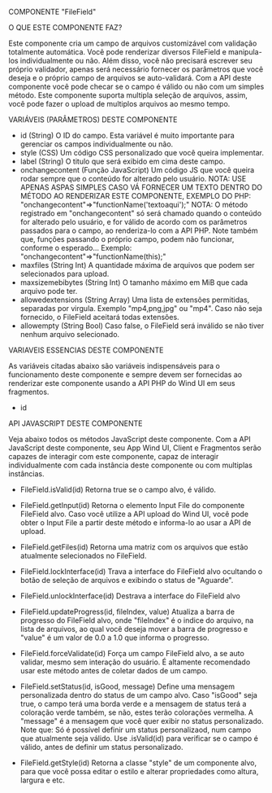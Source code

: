 COMPONENTE "FileField"

O QUE ESTE COMPONENTE FAZ?

Este componente cria um campo de arquivos customizável com validação totalmente automática. Você pode renderizar diversos FileField e manipula-los
individualmente ou não. Além disso, você não precisará escrever seu próprio validador, apenas será necessário fornecer os parâmetros que você
deseja e o próprio campo de arquivos se auto-validará. Com a API deste componente você pode checar se o campo é válido ou não com um simples método.
Este componente suporta multipla seleção de arquivos, assim, você pode fazer o upload de multiplos arquivos ao mesmo tempo.

VARIÁVEIS (PARÂMETROS) DESTE COMPONENTE

- id (String)
    O ID do campo. Esta variável é muito importante para gerenciar os campos individualmente ou não.
- style (CSS)
    Um código CSS personalizado que você queira implementar.
- label (String)
    O titulo que será exibido em cima deste campo.
- onchangecontent (Função JavaScript)
    Um código JS que você queira rodar sempre que o conteúdo for alterado pelo usuário.
    NOTA: USE APENAS ASPAS SIMPLES CASO VÁ FORNECER UM TEXTO DENTRO DO MÉTODO AO RENDERIZAR ESTE COMPONENTE, EXEMPLO DO PHP: "onchangecontent"=>"functionName('textoaqui');"
    NOTA: O método registrado em "onchangecontent" só será chamado quando o conteúdo for alterado pelo usuário, e for válido de acordo com os parâmetros
          passados para o campo, ao renderiza-lo com a API PHP. Note também que, funções passando o próprio campo, podem não funcionar, conforme o esperado...
          Exemplo: "onchangecontent"=>"functionName(this);"
- maxfiles (String Int)
    A quantidade máxima de arquivos que podem ser selecionados para upload.
- maxsizemebibytes (String Int)
    O tamanho máximo em MiB que cada arquivo pode ter.
- allowedextensions (String Array)
    Uma lista de extensões permitidas, separadas por virgula. Exemplo "mp4,png,jpg" ou "mp4". Caso não seja fornecido, o FileField aceitará todas extensões.
- allowempty (String Bool)
    Caso false, o FileField será inválido se não tiver nenhum arquivo selecionado.

VARIAVEIS ESSENCIAS DESTE COMPONENTE

As variáveis citadas abaixo são variáveis indispensáveis para o funcionamento deste componente e sempre devem ser fornecidas ao renderizar este componente
usando a API PHP do Wind UI em seus fragmentos.

- id

API JAVASCRIPT DESTE COMPONENTE

Veja abaixo todos os métodos JavaScript deste componente. Com a API JavaScript deste componente, seu App Wind UI, Client e Fragmentos serão capazes de
interagir com este componente, capaz de interagir individualmente com cada instância deste componente ou com multiplas instâncias.

- FileField.isValid(id)
    Retorna true se o campo alvo, é válido.

- FileField.getInput(id)
    Retorna o elemento Input File do componente FileField alvo. Caso você utilize a API upload do Wind UI, você pode obter o Input File a partir deste método
    e informa-lo ao usar a API de upload.

- FileField.getFiles(id)
    Retorna uma matriz com os arquivos que estão atualmente selecionados no FileField.

- FileField.lockInterface(id)
    Trava a interface do FileField alvo ocultando o botão de seleção de arquivos e exibindo o status de "Aguarde".

- FileField.unlockInterface(id)
    Destrava a interface do FileField alvo

- FileField.updateProgress(id, fileIndex, value)
    Atualiza a barra de progresso do FileField alvo, onde "fileIndex" é o indice do arquivo, na lista de arquivos, ao qual você deseja mover a barra de progresso
    e "value" é um valor de 0.0 a 1.0 que informa o progresso.

- FileField.forceValidate(id)
    Força um campo FileField alvo, a se auto validar, mesmo sem interação do usuário. É altamente recomendado usar este método antes de coletar dados de
    um campo.

- FileField.setStatus(id, isGood, message)
    Define uma mensagem personalizada dentro do status de um campo alvo. Caso "isGood" seja true, o campo terá uma borda verde e a mensagem de status terá
    a coloração verde também, se não, estes terão colorações vermelha.
    A "message" é a mensagem que você quer exibir no status personalizado.
    Note que: Só é possível definir um status personalizaod, num campo que atualmente seja válido. Use .isValid(id) para verificar se o campo é válido,
    antes de definir um status personalizado.

- FileField.getStyle(id)
    Retorna a classe "style" de um componente alvo, para que você possa editar o estilo e alterar propriedades como altura, largura e etc.